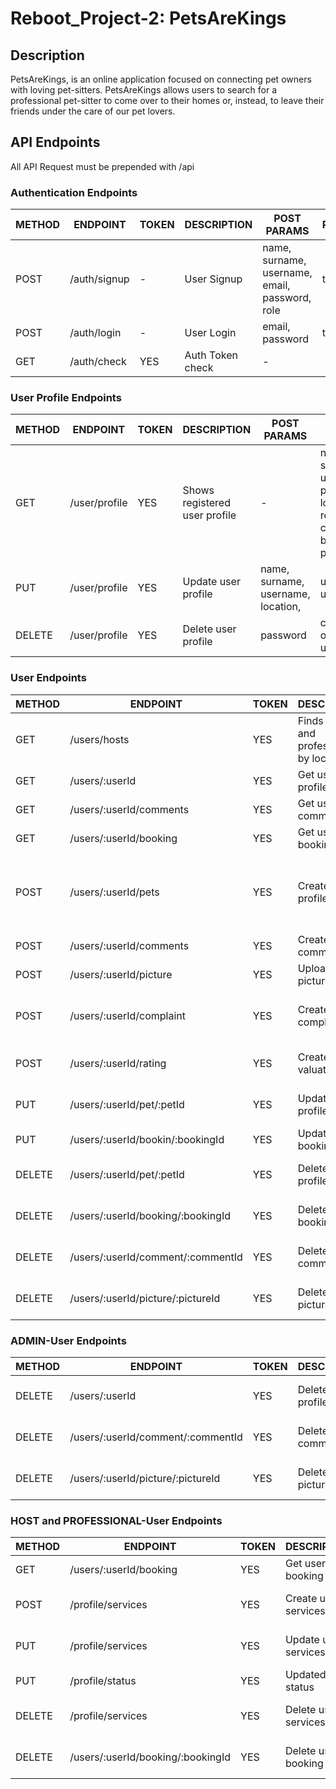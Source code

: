 # Reboot_Project-2: PetsAreKings
## Description
PetsAreKings, is an online application focused on connecting pet owners with loving pet-sitters. PetsAreKings allows users to search for a professional pet-sitter to come over to their homes or, instead, to leave their friends under the care of our pet lovers.


## API Endpoints

All API Request must be prepended with /api            


### Authentication Endpoints

METHOD | ENDPOINT         | TOKEN | DESCRIPTION              | POST PARAMS                                     | RETURNS
-------|------------------|-------|--------------------------|-------------------------------------------------|-----------------------------
POST   | /auth/signup     | -     | User Signup              | name, surname, username, email, password, role  | token
POST   | /auth/login      | -     | User Login               | email, password                                 | token
GET    | /auth/check      | YES   | Auth Token check         | -                                               |


### User Profile Endpoints

METHOD | ENDPOINT        | TOKEN | DESCRIPTION                   | POST PARAMS                                                      | RETURNS
-------|-----------------|-------|-------------------------------|------------------------------------------------------------------|-------------------------------
GET    | /user/profile   | YES   | Shows registered user profile |  -                                                               | name, surname, username, pets, location, role, comment, booking, pictures
PUT    | /user/profile   | YES   | Update user profile           | name, surname, username, location,         | updated user data
DELETE | /user/profile   | YES   | Delete user profile           | password                                                         | confirmation of deleted user


### User Endpoints

METHOD | ENDPOINT         | TOKEN | DESCRIPTION                     | PARAMS                                          | RETURNS
-------|------------------|-------|---------------------------------|-------------------------------------------------|----------------------------
GET    | /users/hosts             | YES   | Finds host and professional by location  | query: search string           | list of matching hosts
GET    | /users/:userId           | YES   | Get user profile        | username                                        | user profile
GET    | /users/:userId/comments  | YES   | Get user comment        | userId, comment                                 | user comment
GET    | /users/:userId/booking   | YES   | Get user booking        | userId, services                                | user booking
POST   | /users/:userId/pets      | YES   | Create pet profile      | name, specie, sociable, race                    | object with new pet id, name, specie, sociable, race
POST   | /users/:userId/comments  | YES   | Create user comment     | userId, comment                                 | user comment
POST   | /users/:userId/picture   | YES   | Upload user picture     | userId, picture                                 | user picture
POST   | /users/:userId/complaint | YES   | Create user complaint   | reported, complainant, complaint, complaint_status | Confirmation complaint created
POST   | /users/:userId/rating    | YES   | Create user valuation   | userId, rating                                  | Confirmation rating created
PUT    | /users/:userId/pet/:petId    | YES   | Update pet profile      | name, specie, sociable, race, picture           | updated pet data
PUT    | /users/:userId/bookin/:bookingId | YES   | Update user booking     | userId, services.                               | updated booking
DELETE | /users/:userId/pet/:petId    | YES   | Delete pet profile      | password                                        | confirmation of deleted pet
DELETE | /users/:userId/booking/:bookingId | YES   | Delete user booking     | userId,                                         | confirmation booking deleted
DELETE | /users/:userId/comment/:commentId | YES   | Delete user comment     | userid,  commentId                              | confirmation comment deleted
DELETE | /users/:userId/picture/:pictureId | YES   | Delete user picture     | userId,  pictureId                              | confirmation picture deleted


 
### ADMIN-User Endpoints

METHOD | ENDPOINT         | TOKEN | DESCRIPTION                     | PARAMS                                          | RETURNS
-------|------------------|-------|---------------------------------|-------------------------------------------------|----------------------------
DELETE | /users/:userId   | YES   | Delete user profile             | userId,                                         | confirmation of deleted user
DELETE | /users/:userId/comment/:commentId | YES   | Delete user comment     | userId,  commentId                              | confirmation comment deleted
DELETE | /users/:userId/picture/:pictureId | YES   | Delete user picture     | userId,  pictureId                              | confirmation picture deleted


### HOST and PROFESSIONAL-User Endpoints

METHOD | ENDPOINT         | TOKEN | DESCRIPTION                     | PARAMS                                          | RETURNS
-------|------------------|-------|---------------------------------|-------------------------------------------------|----------------------------
GET    | /users/:userId/booking         | YES   | Get user booking        | userId, service                           | user booking
POST   | /profile/services        | YES   | Create user services    | userId, service, price                    | user service
PUT    | /profile/services        | YES   | Update user services    | userId, service, price                    | user service updated
PUT    | /profile/status          | YES   | Updated status          | -                                         | user status updated
DELETE | /profile/services        | YES   | Delete user services    | userId, service, price                    | user service
DELETE | /users/:userId/booking/:bookingId       | YES   | Delete user booking     | userId,                                   | confirmation booking deleted
